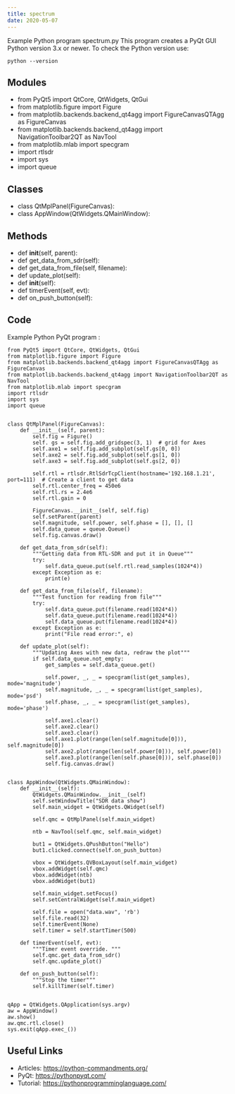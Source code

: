 ```yaml
---
title: spectrum
date: 2020-05-07
---
```

Example Python program spectrum.py
This program creates a PyQt GUI
Python version 3.x or newer.
To check the Python version use:

    python --version

## Modules

* from PyQt5 import QtCore, QtWidgets, QtGui
* from matplotlib.figure import Figure
* from matplotlib.backends.backend_qt4agg import FigureCanvasQTAgg as FigureCanvas
* from matplotlib.backends.backend_qt4agg import NavigationToolbar2QT as NavTool
* from matplotlib.mlab import specgram
* import rtlsdr
* import sys
* import queue

## Classes

* class QtMplPanel(FigureCanvas):
* class AppWindow(QtWidgets.QMainWindow):

## Methods

* def __init__(self, parent):
* def get_data_from_sdr(self):
* def get_data_from_file(self, filename):
* def update_plot(self):
* def __init__(self):
* def timerEvent(self, evt):
* def on_push_button(self):

## Code

Example Python PyQt program :

    from PyQt5 import QtCore, QtWidgets, QtGui
    from matplotlib.figure import Figure
    from matplotlib.backends.backend_qt4agg import FigureCanvasQTAgg as FigureCanvas
    from matplotlib.backends.backend_qt4agg import NavigationToolbar2QT as NavTool
    from matplotlib.mlab import specgram
    import rtlsdr
    import sys
    import queue
    
    
    class QtMplPanel(FigureCanvas):
        def __init__(self, parent):
            self.fig = Figure()
            self. gs = self.fig.add_gridspec(3, 1)  # grid for Axes
            self.axe1 = self.fig.add_subplot(self.gs[0, 0])
            self.axe2 = self.fig.add_subplot(self.gs[1, 0])
            self.axe3 = self.fig.add_subplot(self.gs[2, 0])
    
            self.rtl = rtlsdr.RtlSdrTcpClient(hostname='192.168.1.21', port=111)  # Create a client to get data
            self.rtl.center_freq = 450e6
            self.rtl.rs = 2.4e6
            self.rtl.gain = 0
    
            FigureCanvas.__init__(self, self.fig)
            self.setParent(parent)
            self.magnitude, self.power, self.phase = [], [], []
            self.data_queue = queue.Queue()
            self.fig.canvas.draw()
    
        def get_data_from_sdr(self):
            """Getting data from RTL-SDR and put it in Queue"""
            try:
                self.data_queue.put(self.rtl.read_samples(1024*4))
            except Exception as e:
                print(e)
    
        def get_data_from_file(self, filename):
            """Test function for reading from file"""
            try:
                self.data_queue.put(filename.read(1024*4))
                self.data_queue.put(filename.read(1024*4))
                self.data_queue.put(filename.read(1024*4))
            except Exception as e:
                print("File read error:", e)
    
        def update_plot(self):
            """Updating Axes with new data, redraw the plot"""
            if self.data_queue.not_empty:
                get_samples = self.data_queue.get()
    
                self.power, _, _ = specgram(list(get_samples), mode='magnitude')
                self.magnitude, _, _ = specgram(list(get_samples), mode='psd')
                self.phase, _, _ = specgram(list(get_samples), mode='phase')
    
                self.axe1.clear()
                self.axe2.clear()
                self.axe3.clear()
                self.axe1.plot(range(len(self.magnitude[0])), self.magnitude[0])
                self.axe2.plot(range(len(self.power[0])), self.power[0])
                self.axe3.plot(range(len(self.phase[0])), self.phase[0])
                self.fig.canvas.draw()
    
    
    class AppWindow(QtWidgets.QMainWindow):
        def __init__(self):
            QtWidgets.QMainWindow.__init__(self)
            self.setWindowTitle("SDR data show")
            self.main_widget = QtWidgets.QWidget(self)
    
            self.qmc = QtMplPanel(self.main_widget)
    
            ntb = NavTool(self.qmc, self.main_widget)
    
            but1 = QtWidgets.QPushButton("Hello")
            but1.clicked.connect(self.on_push_button)
    
            vbox = QtWidgets.QVBoxLayout(self.main_widget)
            vbox.addWidget(self.qmc)
            vbox.addWidget(ntb)
            vbox.addWidget(but1)
    
            self.main_widget.setFocus()
            self.setCentralWidget(self.main_widget)
    
            self.file = open("data.wav", 'rb')
            self.file.read(32)
            self.timerEvent(None)
            self.timer = self.startTimer(500)
    
        def timerEvent(self, evt):
            """Timer event override. """
            self.qmc.get_data_from_sdr()
            self.qmc.update_plot()
    
        def on_push_button(self):
            """Stop the timer"""
            self.killTimer(self.timer)
    
    
    qApp = QtWidgets.QApplication(sys.argv)
    aw = AppWindow()
    aw.show()
    aw.qmc.rtl.close()
    sys.exit(qApp.exec_())
    

## Useful Links

- Articles: https://python-commandments.org/
- PyQt: https://pythonpyqt.com/
- Tutorial: https://pythonprogramminglanguage.com/
